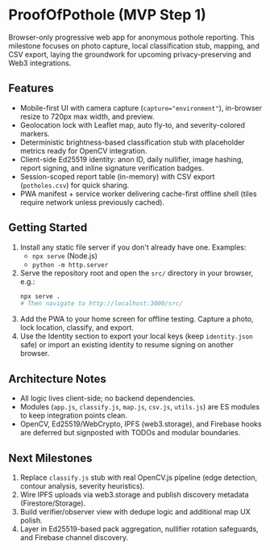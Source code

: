 # ProofOfPothole (MVP Step 1)

Browser-only progressive web app for anonymous pothole reporting. This milestone focuses on photo capture, local classification stub, mapping, and CSV export, laying the groundwork for upcoming privacy-preserving and Web3 integrations.

## Features
- Mobile-first UI with camera capture (`capture="environment"`), in-browser resize to 720px max width, and preview.
- Geolocation lock with Leaflet map, auto fly-to, and severity-colored markers.
- Deterministic brightness-based classification stub with placeholder metrics ready for OpenCV integration.
- Client-side Ed25519 identity: anon ID, daily nullifier, image hashing, report signing, and inline signature verification badges.
- Session-scoped report table (in-memory) with CSV export (`potholes.csv`) for quick sharing.
- PWA manifest + service worker delivering cache-first offline shell (tiles require network unless previously cached).

## Getting Started
1. Install any static file server if you don't already have one. Examples:
   - `npx serve` (Node.js)
   - `python -m http.server`
2. Serve the repository root and open the `src/` directory in your browser, e.g.:
   ```bash
   npx serve .
   # Then navigate to http://localhost:3000/src/
   ```
3. Add the PWA to your home screen for offline testing. Capture a photo, lock location, classify, and export.
4. Use the Identity section to export your local keys (keep `identity.json` safe) or import an existing identity to resume signing on another browser.

## Architecture Notes
- All logic lives client-side; no backend dependencies.
- Modules (`app.js`, `classify.js`, `map.js`, `csv.js`, `utils.js`) are ES modules to keep integration points clean.
- OpenCV, Ed25519/WebCrypto, IPFS (web3.storage), and Firebase hooks are deferred but signposted with TODOs and modular boundaries.

## Next Milestones
1. Replace `classify.js` stub with real OpenCV.js pipeline (edge detection, contour analysis, severity heuristics).
2. Wire IPFS uploads via web3.storage and publish discovery metadata (Firestore/Storage).
3. Build verifier/observer view with dedupe logic and additional map UX polish.
4. Layer in Ed25519-based pack aggregation, nullifier rotation safeguards, and Firebase channel discovery.
